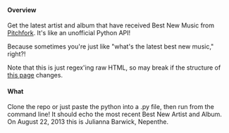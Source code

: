 #### Overview

Get the latest artist and album that have received Best New Music from [Pitchfork](http://pitchfork.com).  It's like an unofficial Python API!

Because sometimes you're just like "what's the latest best new music," right?!

Note that this is just regex'ing raw HTML, so may break if the structure of [this page](http://pitchfork.com/best) changes.

#### What
Clone the repo or just paste the python into a .py file, then run from the command line!  It should echo the most recent Best New Artist and Album.  On August 22, 2013 this is Julianna Barwick, Nepenthe.
